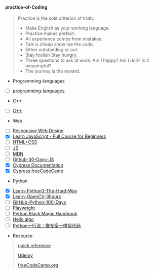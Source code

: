 #### practice-of-Coding

> Practice is the sole criterion of truth.
>
> * Make English as your working language.
> * Practice makes perfect.
> * All experience comes from mistakes.
> * Talk is cheap show me the code.
> * Either outstanding or out.
> * Stay foolish Stay hungry.
> * Three questions to ask at work: Am I happy? Am I rich? Is it meaningful?
> * The journey is the reward.

- Programming-languages
- [ ] [programming-languages](https://www.coursera.org/learn/programming-languages)
  
- C++

- [ ] [C++](https://www.youtube.com/watch?v=SfGuIVzE_Os&list=PLlrATfBNZ98dudnM48yfGUldqGD0S4FFb&index=5)

- Web

- [ ] [Responsive Web Design](https://www.freecodecamp.org/learn/2022/responsive-web-design/)
- [X] [Learn JavaScript - Full Course for Beginners](https://www.youtube.com/watch?v=PkZNo7MFNFg&list=PLWKjhJtqVAbleDe3_ZA8h3AO2rXar-q2V)
- [ ] [HTML+CSS](https://www.bilibili.com/video/BV1A34y1e7wL/?spm_id_from=333.999.0.0)
- [ ] [JS](https://www.bilibili.com/video/BV1vA4y197C7/?spm_id_from=333.999.0.0&vd_source=6e8bee86f4b9f15cf78dbd4146208095)
- [ ] [MDN](https://developer.mozilla.org/zh-CN/docs/Learn)
- [ ] [Github-30-Days-JS](https://github.com/Asabeneh/30-Days-Of-JavaScript)
- [X] [Cypress Documentation](https://docs.cypress.io/guides/overview/why-cypress)
- [X] [Cypress freeCodeCamp](https://www.youtube.com/watch?v=u8vMu7viCm8)

- Python

- [X] [Learn-Python3-The-Hard-Way](https://www.bookstack.cn/read/LearnPython3TheHardWay/spilt.1.learn-py3.md)
- [X] [Learn-OpenCV-3hours](https://www.bilibili.com/video/BV16K411W7x9/?spm_id_from=333.999.0.0)
- [ ] [GitHub-Python-100-Days](https://github.com/jackfrued/Python-100-Days)
- [ ] [Playwright](https://playwright.dev/docs/intro)
- [ ] [Python Black Magic Handbook](https://magic.iswbm.com/)
- [ ] [Hello algo](https://www.hello-algo.com/)
- [ ] [Python一行流：像专家一样写代码]([https://github.com/MackDing/practice-of-Rhythm/blob/master/Books/Python%E4%B8%80%E8%A1%8C%E6%B5%81%EF%BC%9A%E5%83%8F%E4%B8%93%E5%AE%B6%E4%B8%80%E6%A0%B7%E5%86%99%E4%BB%A3%E7%A0%81.pdf](https://github.com/MackDing/practice-of-Rhythm/blob/master/Books/Python%E4%B8%80%E8%A1%8C%E6%B5%81%EF%BC%9A%E5%83%8F%E4%B8%93%E5%AE%B6%E4%B8%80%E6%A0%B7%E5%86%99%E4%BB%A3%E7%A0%81.pdf)https://github.com/MackDing/practice-of-Rhythm/blob/master/Books/Python%E4%B8%80%E8%A1%8C%E6%B5%81%EF%BC%9A%E5%83%8F%E4%B8%93%E5%AE%B6%E4%B8%80%E6%A0%B7%E5%86%99%E4%BB%A3%E7%A0%81.pdf)

- Resource

> [quick reference](https://quickref.me/)
> 
> [Udemy](https://www.udemy.com/)
> 
> [freeCodeCamp.org](https://coderadio.freecodecamp.org/)
> 
